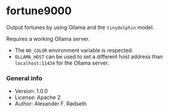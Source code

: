 # fortune9000

Output fortunes by using Ollama and the `tinydolphin` model.

Requires a working Ollama server.

* The `NO_COLOR` environment variable is respected.
* `OLLAMA_HOST` can be used to set a different host address than `localhost:11434` for the Ollama server.

### General info

* Version: 1.0.0
* License: Apache 2
* Author: Alexander F. Rødseth
